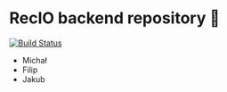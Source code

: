 # RecIO backend repository :rocket:
[![Build Status](https://travis-ci.com/cometio-solutions/recio-backend.svg?branch=master)](https://travis-ci.com/cometio-solutions/recio-backend)
 - Michał
 - Filip
 - Jakub

